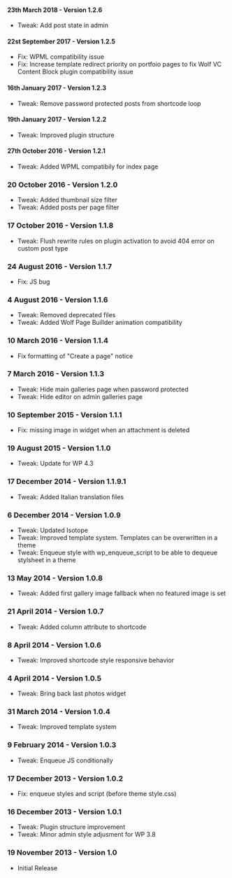 #### 23th March 2018 - Version 1.2.6

* Tweak: Add post state in admin

#### 22st September 2017 - Version 1.2.5

* Fix: WPML compatibility issue
* Fix: Increase template redirect priority on portfoio pages to fix Wolf VC Content Block plugin compatibility issue

#### 16th January 2017 - Version 1.2.3

* Tweak: Remove password protected posts from shortcode loop

#### 19th January 2017 - Version 1.2.2

* Tweak: Improved plugin structure

#### 27th October 2016 - Version 1.2.1

* Tweak: Added WPML compatibily for index page

### 20 October 2016 - Version 1.2.0

* Tweak: Added thumbnail size filter
* Tweak: Added posts per page filter

### 17 October 2016 - Version 1.1.8

* Tweak: Flush rewrite rules on plugin activation to avoid 404 error on custom post type

### 24 August 2016 - Version 1.1.7

* Fix: JS bug

### 4 August 2016 - Version 1.1.6

* Tweak: Removed deprecated files
* Tweak: Added Wolf Page Buillder animation compatibility

### 10 March 2016 - Version 1.1.4

* Fix formatting of "Create a page" notice

### 7 March 2016 - Version 1.1.3

* Tweak: Hide main galleries page when password protected
* Tweak: Hide editor on admin galleries page

### 10 September 2015 - Version 1.1.1  

* Fix: missing image in widget when an attachment is deleted 

### 19 August 2015 - Version 1.1.0  

* Tweak: Update for WP 4.3 

### 17 December 2014 - Version 1.1.9.1 

* Tweak: Added Italian translation files

### 6 December 2014 - Version 1.0.9 

* Tweak: Updated Isotope
* Tweak:  Improved template system. Templates can be overwritten in a theme
* Tweak: Enqueue style with wp_enqueue_script to be able to dequeue stylsheet in a theme

### 13 May 2014 - Version 1.0.8  

* Tweak: Added first gallery image fallback when no featured image is set 

### 21 April 2014 - Version 1.0.7  

* Tweak: Added column attribute to shortcode 

### 8 April 2014 - Version 1.0.6  

* Tweak: Improved shortcode style responsive behavior
 
### 4 April 2014 - Version 1.0.5  

* Tweak: Bring back last photos widget
 
### 31 March 2014 - Version 1.0.4 

* Tweak: Improved template system
 
### 9 February 2014 - Version 1.0.3 

* Tweak: Enqueue JS conditionally
 
### 17 December 2013 - Version 1.0.2

* Fix: enqueue styles and script (before theme style.css)
 
### 16 December 2013 - Version 1.0.1 

* Tweak: Plugin structure improvement
* Tweak: Minor admin style adjusment for WP 3.8
 
### 19 November 2013 - Version 1.0 

* Initial Release 
